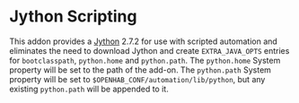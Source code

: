 # Jython Scripting

This addon provides a [Jython](https://www.jython.org/) 2.7.2 for use with scripted automation and eliminates the need to download Jython and create `EXTRA_JAVA_OPTS` entries for `bootclasspath`, `python.home` and `python.path`.
The `python.home` System property will be set to the path of the add-on.
The `python.path` System property will be set to `$OPENHAB_CONF/automation/lib/python`, but any existing `python.path` will be appended to it.
